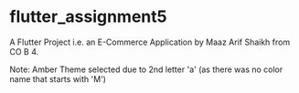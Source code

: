# flutter_assignment5

A Flutter Project i.e. an E-Commerce Application
by Maaz Arif Shaikh from CO B 4.

Note: Amber Theme selected due to 2nd letter 'a' 
(as there was no color name that starts with 'M')
